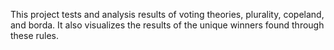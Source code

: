 This project tests and analysis results of voting theories, plurality, copeland, and borda. It also visualizes the results of the unique winners found through these rules.

